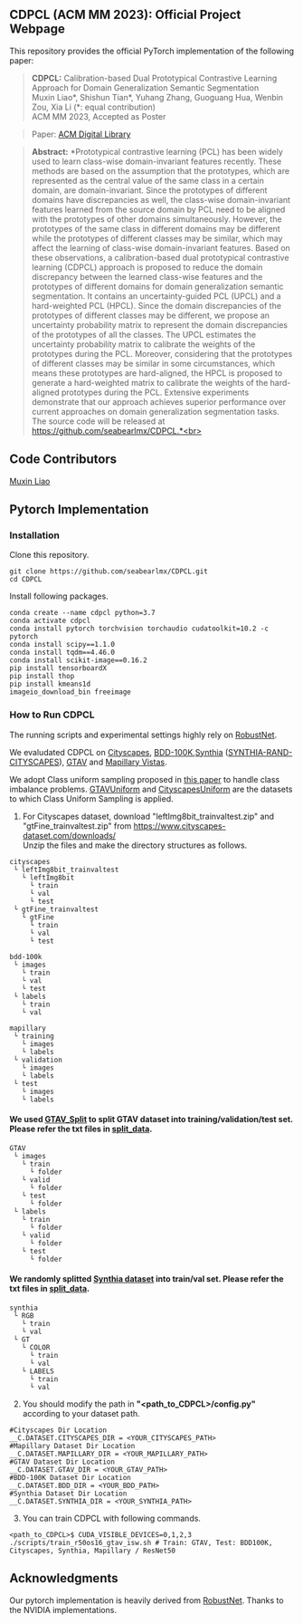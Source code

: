 ## CDPCL (ACM MM 2023): Official Project Webpage
This repository provides the official PyTorch implementation of the following paper:
> **CDPCL:** Calibration-based Dual Prototypical Contrastive Learning Approach for Domain Generalization Semantic Segmentation<br>
> Muxin Liao*, Shishun Tian*, Yuhang Zhang, Guoguang Hua, Wenbin Zou, Xia Li (*: equal contribution)<br>
> ACM MM 2023, Accepted as Poster<br>

> Paper: [ACM Digital Library](https://dl.acm.org/doi/abs/10.1145/3581783.3611792)<br>

> **Abstract:** 
*Prototypical contrastive learning (PCL) has been widely used to learn class-wise domain-invariant features recently. These methods are based on the assumption that the prototypes, which are represented as the central value of the same class in a certain domain, are domain-invariant. Since the prototypes of different domains have discrepancies as well, the class-wise domain-invariant features learned from the source domain by PCL need to be aligned with the prototypes of other domains simultaneously. However, the prototypes of the same class in different domains may be different while the prototypes of different classes may be similar, which may affect the learning of class-wise domain-invariant features. Based on these observations, a calibration-based dual prototypical contrastive learning (CDPCL) approach is proposed to reduce the domain discrepancy between the learned class-wise features and the prototypes of different domains for domain generalization semantic segmentation. It contains an uncertainty-guided PCL (UPCL) and a hard-weighted PCL (HPCL). Since the domain discrepancies of the prototypes of different classes may be different, we propose an uncertainty probability matrix to represent the domain discrepancies of the prototypes of all the classes. The UPCL estimates the uncertainty probability matrix to calibrate the weights of the prototypes during the PCL. Moreover, considering that the prototypes of different classes may be similar in some circumstances, which means these prototypes are hard-aligned, the HPCL is proposed to generate a hard-weighted matrix to calibrate the weights of the hard-aligned prototypes during the PCL. Extensive experiments demonstrate that our approach achieves superior performance over current approaches on domain generalization segmentation tasks. The source code will be released at https://github.com/seabearlmx/CDPCL.*<br>

## Code Contributors
[Muxin Liao](https://scholar.google.com/citations?user=RVt9XHEAAAAJ&hl=zh-CN)

## Pytorch Implementation
### Installation
Clone this repository.
```
git clone https://github.com/seabearlmx/CDPCL.git
cd CDPCL
```
Install following packages.
```
conda create --name cdpcl python=3.7
conda activate cdpcl
conda install pytorch torchvision torchaudio cudatoolkit=10.2 -c pytorch
conda install scipy==1.1.0
conda install tqdm==4.46.0
conda install scikit-image==0.16.2
pip install tensorboardX
pip install thop
pip install kmeans1d
imageio_download_bin freeimage
```
### How to Run CDPCL

The running scripts and experimental settings highly rely on [RobustNet](https://github.com/shachoi/RobustNet).

We evaludated CDPCL on [Cityscapes](https://www.cityscapes-dataset.com/), [BDD-100K](https://bair.berkeley.edu/blog/2018/05/30/bdd/),[Synthia](https://synthia-dataset.net/downloads/) ([SYNTHIA-RAND-CITYSCAPES](http://synthia-dataset.net/download/808/)), [GTAV](https://download.visinf.tu-darmstadt.de/data/from_games/) and [Mapillary Vistas](https://www.mapillary.com/dataset/vistas?pKey=2ix3yvnjy9fwqdzwum3t9g&lat=20&lng=0&z=1.5).

We adopt Class uniform sampling proposed in [this paper](https://openaccess.thecvf.com/content_CVPR_2019/papers/Zhu_Improving_Semantic_Segmentation_via_Video_Propagation_and_Label_Relaxation_CVPR_2019_paper.pdf) to handle class imbalance problems. [GTAVUniform](https://github.com/shachoi/RobustNet/blob/0538c69954c030273b3df952f90347572ecac53b/datasets/gtav.py#L306) and [CityscapesUniform](https://github.com/shachoi/RobustNet/blob/0538c69954c030273b3df952f90347572ecac53b/datasets/cityscapes.py#L324) are the datasets to which Class Uniform Sampling is applied.


1. For Cityscapes dataset, download "leftImg8bit_trainvaltest.zip" and "gtFine_trainvaltest.zip" from https://www.cityscapes-dataset.com/downloads/<br>
Unzip the files and make the directory structures as follows.
```
cityscapes
 └ leftImg8bit_trainvaltest
   └ leftImg8bit
     └ train
     └ val
     └ test
 └ gtFine_trainvaltest
   └ gtFine
     └ train
     └ val
     └ test
```
```
bdd-100k
 └ images
   └ train
   └ val
   └ test
 └ labels
   └ train
   └ val
```
```
mapillary
 └ training
   └ images
   └ labels
 └ validation
   └ images
   └ labels
 └ test
   └ images
   └ labels
```

#### We used [GTAV_Split](https://download.visinf.tu-darmstadt.de/data/from_games/code/read_mapping.zip) to split GTAV dataset into training/validation/test set. Please refer the txt files in [split_data](https://github.com/seabearlmx/CDPCL/tree/main/split_data).

```
GTAV
 └ images
   └ train
     └ folder
   └ valid
     └ folder
   └ test   
     └ folder
 └ labels
   └ train
     └ folder
   └ valid
     └ folder
   └ test   
     └ folder
```

#### We randomly splitted [Synthia dataset](http://synthia-dataset.net/download/808/) into train/val set. Please refer the txt files in [split_data](https://github.com/seabearlmx/CDPCL/tree/main/split_data).

```
synthia
 └ RGB
   └ train
   └ val
 └ GT
   └ COLOR
     └ train
     └ val
   └ LABELS
     └ train
     └ val
```

2. You should modify the path in **"<path_to_CDPCL>/config.py"** according to your dataset path.
```
#Cityscapes Dir Location
__C.DATASET.CITYSCAPES_DIR = <YOUR_CITYSCAPES_PATH>
#Mapillary Dataset Dir Location
__C.DATASET.MAPILLARY_DIR = <YOUR_MAPILLARY_PATH>
#GTAV Dataset Dir Location
__C.DATASET.GTAV_DIR = <YOUR_GTAV_PATH>
#BDD-100K Dataset Dir Location
__C.DATASET.BDD_DIR = <YOUR_BDD_PATH>
#Synthia Dataset Dir Location
__C.DATASET.SYNTHIA_DIR = <YOUR_SYNTHIA_PATH>
```
3. You can train CDPCL with following commands.
```
<path_to_CDPCL>$ CUDA_VISIBLE_DEVICES=0,1,2,3 ./scripts/train_r50os16_gtav_isw.sh # Train: GTAV, Test: BDD100K, Cityscapes, Synthia, Mapillary / ResNet50
```

## Acknowledgments
Our pytorch implementation is heavily derived from [RobustNet](https://github.com/shachoi/RobustNet).
Thanks to the NVIDIA implementations.
